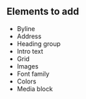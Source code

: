 ## Elements to add

- Byline
- Address
- Heading group
- Intro text
- Grid
- Images
- Font family
- Colors
- Media block
